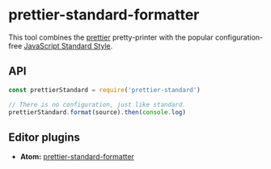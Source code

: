 # prettier-standard-formatter

This tool combines the [prettier](https://github.com/jlongster/prettier) pretty-printer with the popular configuration-free [JavaScript Standard Style](http://standardjs.com/).

## API

```js
const prettierStandard = require('prettier-standard')

// There is no configuration, just like standard.
prettierStandard.format(source).then(console.log)
```

## Editor plugins

- __Atom:__ [prettier-standard-formatter](https://atom.io/packages/prettier-standard-formatter)
